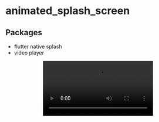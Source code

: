 # animated_splash_screen

## Packages

- flutter native splash
- video player



<div align="center">
  <video src="https://github.com/ahmedkhaled1234991/animated_splash_screen/assets/22778145/2f023636-447b-4ad4-be51-969a6a01b646"/>
</div>


